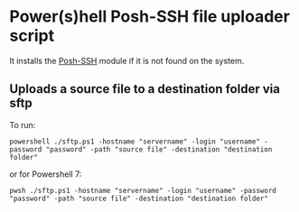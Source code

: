 # Power(s)hell Posh-SSH file uploader script

It installs the [Posh-SSH](https://github.com/darkoperator/Posh-SSH) module if it is not found on the system.

## Uploads a source file to a destination folder via sftp

To run:

```
powershell ./sftp.ps1 -hostname "servername" -login "username" -password "password" -path "source file" -destination "destination folder"
```

or for Powershell 7:

```
pwsh ./sftp.ps1 -hostname "servername" -login "username" -password "password" -path "source file" -destination "destination folder"
```